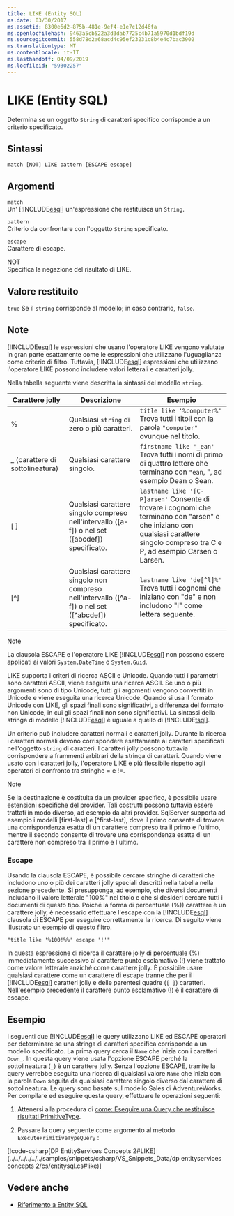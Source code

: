 ```yaml
---
title: LIKE (Entity SQL)
ms.date: 03/30/2017
ms.assetid: 8300e6d2-875b-481e-9ef4-e1e7c12d46fa
ms.openlocfilehash: 9463a5cb522a3d3dab7725c4b71a5970d1bdf19d
ms.sourcegitcommit: 558d78d2a68acd4c95ef23231c8b4e4c7bac3902
ms.translationtype: MT
ms.contentlocale: it-IT
ms.lasthandoff: 04/09/2019
ms.locfileid: "59302257"
---
```

# <a name="like-entity-sql"></a>LIKE (Entity SQL)
Determina se un oggetto `String` di caratteri specifico corrisponde a un criterio specificato.  
  
## <a name="syntax"></a>Sintassi  
  
```  
match [NOT] LIKE pattern [ESCAPE escape]  
```  
  
## <a name="arguments"></a>Argomenti  
 `match`  
 Un' [!INCLUDE[esql](../../../../../../includes/esql-md.md)] un'espressione che restituisca un `String`.  
  
 `pattern`  
 Criterio da confrontare con l'oggetto `String` specificato.  
  
 `escape`  
 Carattere di escape.  
  
 NOT  
 Specifica la negazione del risultato di LIKE.  
  
## <a name="return-value"></a>Valore restituito  
 `true` Se il `string` corrisponde al modello; in caso contrario, `false`.  
  
## <a name="remarks"></a>Note  
 [!INCLUDE[esql](../../../../../../includes/esql-md.md)] le espressioni che usano l'operatore LIKE vengono valutate in gran parte esattamente come le espressioni che utilizzano l'uguaglianza come criterio di filtro. Tuttavia, [!INCLUDE[esql](../../../../../../includes/esql-md.md)] espressioni che utilizzano l'operatore LIKE possono includere valori letterali e caratteri jolly.  
  
 Nella tabella seguente viene descritta la sintassi del modello `string`.  
  
|Carattere jolly|Descrizione|Esempio|  
|------------------------|-----------------|-------------|  
|%|Qualsiasi `string` di zero o più caratteri.|`title like '%computer%'` Trova tutti i titoli con la parola `"computer"` ovunque nel titolo.|  
|_ (carattere di sottolineatura)|Qualsiasi carattere singolo.|`firstname like '_ean'` Trova tutti i nomi di primo di quattro lettere che terminano con `"ean`, ", ad esempio Dean o Sean.|  
|[ ]|Qualsiasi carattere singolo compreso nell'intervallo ([a-f]) o nel set ([abcdef]) specificato.|`lastname like '[C-P]arsen'` Consente di trovare i cognomi che terminano con "arsen" e che iniziano con qualsiasi carattere singolo compreso tra C e P, ad esempio Carsen o Larsen.|  
|[^]|Qualsiasi carattere singolo non compreso nell'intervallo ([^a-f]) o nel set ([^abcdef]) specificato.|`lastname like 'de[^l]%'` Trova tutti i cognomi che iniziano con "de" e non includono "l" come lettera seguente.|  
  
> [!NOTE]
>  La clausola ESCAPE e l'operatore LIKE [!INCLUDE[esql](../../../../../../includes/esql-md.md)] non possono essere applicati ai valori `System.DateTime` o `System.Guid`.  
  
 LIKE supporta i criteri di ricerca ASCII e Unicode. Quando tutti i parametri sono caratteri ASCII, viene eseguita una ricerca ASCII. Se uno o più argomenti sono di tipo Unicode, tutti gli argomenti vengono convertiti in Unicode e viene eseguita una ricerca Unicode. Quando si usa il formato Unicode con LIKE, gli spazi finali sono significativi, a differenza del formato non Unicode, in cui gli spazi finali non sono significativi. La sintassi della stringa di modello [!INCLUDE[esql](../../../../../../includes/esql-md.md)] è uguale a quello di [!INCLUDE[tsql](../../../../../../includes/tsql-md.md)].  
  
 Un criterio può includere caratteri normali e caratteri jolly. Durante la ricerca i caratteri normali devono corrispondere esattamente ai caratteri specificati nell'oggetto `string` di caratteri. I caratteri jolly possono tuttavia corrispondere a frammenti arbitrari della stringa di caratteri. Quando viene usato con i caratteri jolly, l'operatore LIKE è più flessibile rispetto agli operatori di confronto tra stringhe = e !=.  
  
> [!NOTE]
>  Se la destinazione è costituita da un provider specifico, è possibile usare estensioni specifiche del provider. Tali costrutti possono tuttavia essere trattati in modo diverso, ad esempio da altri provider. SqlServer supporta ad esempio i modelli [first-last] e [^first-last], dove il primo consente di trovare una corrispondenza esatta di un carattere compreso tra il primo e l'ultimo, mentre il secondo consente di trovare una corrispondenza esatta di un carattere non compreso tra il primo e l'ultimo.  
  
### <a name="escape"></a>Escape  
 Usando la clausola ESCAPE, è possibile cercare stringhe di caratteri che includono uno o più dei caratteri jolly speciali descritti nella tabella nella sezione precedente. Si presupponga, ad esempio, che diversi documenti includano il valore letterale "100%" nel titolo e che si desideri cercare tutti i documenti di questo tipo. Poiché la forma di percentuale (%)) carattere è un carattere jolly, è necessario effettuare l'escape con la [!INCLUDE[esql](../../../../../../includes/esql-md.md)] clausola di ESCAPE per eseguire correttamente la ricerca. Di seguito viene illustrato un esempio di questo filtro.  
  
```  
"title like '%100!%%' escape '!'"  
```  
  
 In questa espressione di ricerca il carattere jolly di percentuale (%) immediatamente successivo al carattere punto esclamativo (!) viene trattato come valore letterale anziché come carattere jolly. È possibile usare qualsiasi carattere come un carattere di escape tranne che per il [!INCLUDE[esql](../../../../../../includes/esql-md.md)] caratteri jolly e delle parentesi quadre (`[ ]`) caratteri. Nell'esempio precedente il carattere punto esclamativo (!) è il carattere di escape.  
  
## <a name="example"></a>Esempio  
 I seguenti due [!INCLUDE[esql](../../../../../../includes/esql-md.md)] le query utilizzano LIKE ed ESCAPE operatori per determinare se una stringa di caratteri specifica corrisponde a un modello specificato. La prima query cerca il `Name` che inizia con i caratteri `Down_`. In questa query viene usata l'opzione ESCAPE perché la sottolineatura (`_`) è un carattere jolly. Senza l'opzione ESCAPE, tramite la query verrebbe eseguita una ricerca di qualsiasi valore `Name` che inizia con la parola `Down` seguita da qualsiasi carattere singolo diverso dal carattere di sottolineatura. Le query sono basate sul modello Sales di AdventureWorks. Per compilare ed eseguire questa query, effettuare le operazioni seguenti:  
  
1. Attenersi alla procedura di [come: Eseguire una Query che restituisce risultati PrimitiveType](../../../../../../docs/framework/data/adonet/ef/how-to-execute-a-query-that-returns-primitivetype-results.md).  
  
2. Passare la query seguente come argomento al metodo `ExecutePrimitiveTypeQuery` :  
  
 [!code-csharp[DP EntityServices Concepts 2#LIKE](../../../../../../samples/snippets/csharp/VS_Snippets_Data/dp entityservices concepts 2/cs/entitysql.cs#like)]  
  
## <a name="see-also"></a>Vedere anche

- [Riferimento a Entity SQL](../../../../../../docs/framework/data/adonet/ef/language-reference/entity-sql-reference.md)
